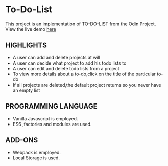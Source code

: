 # To-Do-List
This project is an implementation of TO-DO-LIST from the Odin Project.
View the live demo [here](https://cdn.statically.io/gh/Tripple-A/To-Do-List/develop/dist/index.html)
## HIGHLIGHTS
* A user can add and delete projects at will
* A user can decide what project to add his todo lists to
* A user can edit and delete todo lists from a project
* To view more details about a to-do,click on the title of the particular to-do
* If all projects are deleted,the default project returns so you never have an empty list

## PROGRAMMING LANGUAGE
* Vanilla Javascript is employed.
* ES6 ,factories and modules are used.

## ADD-ONS
* Webpack is employed.
* Local Storage is used.


